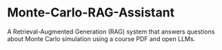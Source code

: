 # Monte-Carlo-RAG-Assistant
A Retrieval-Augmented Generation (RAG) system that answers questions about Monte Carlo simulation using a course PDF and open LLMs.

